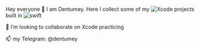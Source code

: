Hey everyone 👋 I am Dentumey. Here I collect some of my ![Xcode](https://img.shields.io/badge/Xcode-000000?style=for-the-badge&logo=Xcode&logoColor=pink) projects built in ![swift](https://img.shields.io/badge/Swift-000000?style=for-the-badge&logo=Swift&logoColor=pink)

💞️ I’m looking to collaborate on Xcode practicing

📫 my Telegram: @dentumey

<!---
dentumey/dentumey is a ✨ special ✨ repository because its `README.md` (this file) appears on your GitHub profile.
You can click the Preview link to take a look at your changes.
--->
